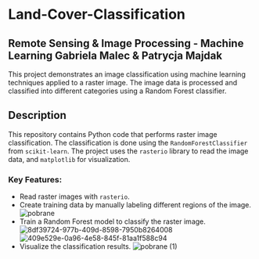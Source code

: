 # Land-Cover-Classification

Remote Sensing & Image Processing - Machine Learning
Gabriela Malec & Patrycja Majdak
---

This project demonstrates an image classification using machine learning techniques applied to a raster image. The image data is processed and classified into different categories using a Random Forest classifier.

## Description

This repository contains Python code that performs raster image classification. The classification is done using the `RandomForestClassifier` from `scikit-learn`. The project uses the `rasterio` library to read the image data, and `matplotlib` for visualization.

### Key Features:
- Read raster images with `rasterio`.
- Create training data by manually labeling different regions of the image.
  ![pobrane](https://github.com/user-attachments/assets/ad769544-ecef-42de-9e3e-7d3e25bb78e7)
- Train a Random Forest model to classify the raster image.
  ![8df39724-977b-409d-8598-7950b8264008](https://github.com/user-attachments/assets/08b6bf02-19c7-4361-a10d-80c863c1750f)
  ![409e529e-0a96-4e58-845f-81aa1f588c94](https://github.com/user-attachments/assets/f1022590-b464-43bc-be5a-9b1c6c5deedd)
- Visualize the classification results.
  ![pobrane (1)](https://github.com/user-attachments/assets/3800da35-ee8c-46ac-823d-d07f307d7fc9)

